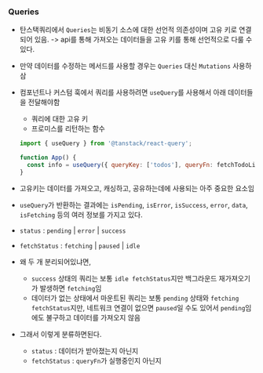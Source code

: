 ### Queries

- 탄스택쿼리에서 `Queries`는 비동기 소스에 대한 선언적 의존성이며 고유 키로 연결되어 있음. -> api를 통해 가져오는 데이터들을 고유 키를 통해 선언적으로 다룰 수 있다.
- 만약 데이터를 수정하는 메서드를 사용할 경우는 `Queries` 대신 `Mutations` 사용하삼
- 컴포넌트나 커스텀 훅에서 쿼리를 사용하려면 `useQuery`를 사용해서 아래 데이터들을 전달해야함

  - 쿼리에 대한 고유 키
  - 프로미스를 리턴하는 함수

  ```js
  import { useQuery } from '@tanstack/react-query';

  function App() {
    const info = useQuery({ queryKey: ['todos'], queryFn: fetchTodoList });
  }
  ```

- 고유키는 데이터를 가져오고, 캐싱하고, 공유하는데에 사용되는 아주 중요한 요소임
- `useQuery`가 반환하는 결과에는 `isPending`, `isError`, `isSuccess`, `error`, `data`, `isFetching` 등의 여러 정보를 가지고 있다.
- `status` : `pending` | `error` | `success`
- `fetchStatus` : `fetching` | `paused` | `idle`

- 왜 두 개 분리되어있냐면,
  - `success` 상태의 쿼리는 보통 `idle fetchStatus`지만 백그라운드 재가져오기가 발생하면 `fetching`임
  - 데이터가 없는 상태에서 마운트된 쿼리는 보통 `pending` 상태와 `fetching fetchStatus`지만, 네트워크 연결이 없으면 `paused`일 수도 있어서 `pending`임에도 불구하고 데이터를 가져오지 않음
- 그래서 이렇게 분류하면된다.
  - `status` : 데이터가 받아졌는지 아닌지
  - `fetchStatus` : `queryFn`가 실행중인지 아닌지
